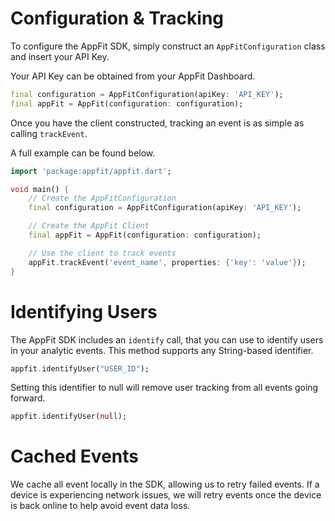 # Configuration & Tracking

To configure the AppFit SDK, simply construct an `AppFitConfiguration` class and insert your API Key.

Your API Key can be obtained from your AppFit Dashboard.

```dart
final configuration = AppFitConfiguration(apiKey: 'API_KEY');
final appFit = AppFit(configuration: configuration);
```

Once you have the client constructed, tracking an event is as simple as calling `trackEvent`.

A full example can be found below.

```dart
import 'package:appfit/appfit.dart';

void main() {
    // Create the AppFitConfiguration
    final configuration = AppFitConfiguration(apiKey: 'API_KEY');

    // Create the AppFit Client
    final appFit = AppFit(configuration: configuration);

    // Use the client to track events
    appFit.trackEvent('event_name', properties: {'key': 'value'});
}
```

# Identifying Users

The AppFit SDK includes an `identify` call, that you can use to identify users in your analytic events.
This method supports any String-based identifier.

```dart
appfit.identifyUser("USER_ID");
```

Setting this identifier to null will remove user tracking from all events going forward.

```dart
appfit.identifyUser(null);
```

# Cached Events

We cache all event locally in the SDK, allowing us to retry failed events. If a device is experiencing network issues, we will retry events once the device is back online to help avoid event data loss.
